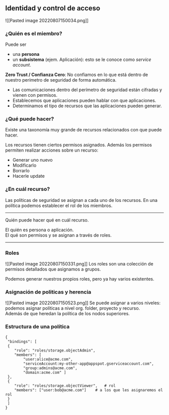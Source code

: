 


## Identidad y control de acceso

![[Pasted image 20220807150034.png]]

### ¿Quién es el miembro?

Puede ser

-   una **persona**
-   un **subsistema** (ejem. Aplicación): esto se le conoce como _service account_.

**Zero Trust / Confianza Cero**: No confiamos en lo que está dentro de nuestro perímetro de seguridad de forma automática.

-   Las comunicaciones dentro del perímetro de seguridad están cifradas y vienen con permisos.
-   Establecemos que aplicaciones pueden hablar con que aplicaciones.
-   Determinamos el tipo de recursos que las aplicaciones pueden generar.

### ¿Qué puede hacer?

Existe una taxonomía muy grande de recursos relacionados con que puede hacer.

Los recursos tienen ciertos permisos asignados. Además los permisos permiten realizar acciones sobre un recurso:

-   Generar uno nuevo
-   Modificarlo
-   Borrarlo
-   Hacerle update

### ¿En cuál recurso?

Las políticas de seguridad se asignan a cada uno de los recursos. En una política podemos establecer el rol de los miembros.

---

Quién puede hacer qué en cuál recurso.

El quién es persona o aplicación.  
El qué son permisos y se asignan a través de roles.

---

### Roles
![[Pasted image 20220807150331.png]]
Los roles son una colección de permisos detallados que asignamos a grupos.

Podemos generar nuestros propios roles, pero ya hay varios existentes.

### Asignación de politicas y herencia
![[Pasted image 20220807150523.png]]
Se puede asignar a varios niveles: podemos asignar políticas a nivel org. folder, proyecto y recurso.  
Además de que heredan la política de los nodos superiores.

### Estructura de una política

```
{
 "bindings": [
 {
 	"role": "roles/storage.objectAdmin",
	"members": [
		"user:alice@acme.com",
 		"serviceAccount:my-other-app@appspot.gserviceaccount.com",
 		"group:admins@acme.com",
 		"domain:acme.com" ]
 },
 {
 	"role": "roles/storage.objectViewer",	# rol
 	"members": ["user:bob@acme.com"]	# a los que les asignaremos el rol
 }
 ]
}
```